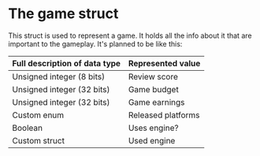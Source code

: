 # The game struct

This struct is used to represent a game. It holds
all the info about it that are important to the
gameplay. It's planned to be like this:

|Full description of data type |Represented value             |
|------------------------------|------------------------------|
| Unsigned integer (8 bits)    | Review score                 |
| Unsigned integer (32 bits)   | Game budget                  |
| Unsigned integer (32 bits)   | Game earnings                |
| Custom enum                  | Released platforms           |
| Boolean                      | Uses engine?                 |
| Custom struct                | Used engine                  |
